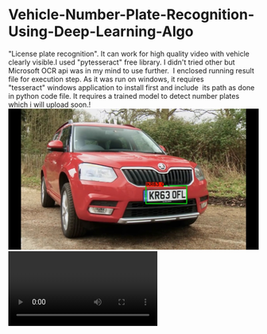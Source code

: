 # Vehicle-Number-Plate-Recognition-Using-Deep-Learning-Algo

"License plate recognition".
It can work for high quality video with vehicle clearly visible.I used "pytesseract" free library. 
I didn't tried other but Microsoft OCR api was in my mind to use further. 
I enclosed running result file for execution step.
As it was run on windows, it requires "tesseract" windows application to install first and include  its path as done in python code file.
It requires a trained model to detect number plates which i will upload soon.!
![](verify-output-2.jpg)
![Result](https://github.com/RohitVNIT2018/Vehicle-Number-Plate-Recognition-Using-Deep-Learning-Algo/blob/master/smallVideo-Output.avi)
